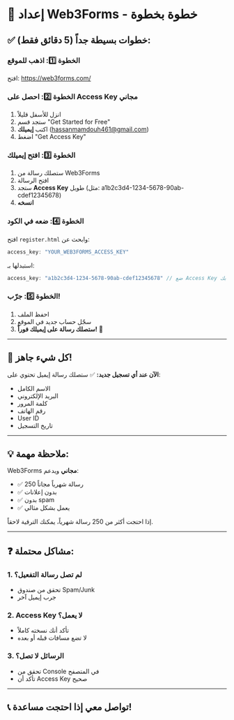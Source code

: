 # 📧 إعداد Web3Forms - خطوة بخطوة

## ✅ خطوات بسيطة جداً (5 دقائق فقط):

### **الخطوة 1️⃣: اذهب للموقع**
افتح: https://web3forms.com/

### **الخطوة 2️⃣: احصل على Access Key مجاني**
1. انزل للأسفل قليلاً
2. ستجد قسم "Get Started for Free"
3. اكتب **إيميلك** (hassanmamdouh461@gmail.com)
4. اضغط "Get Access Key"

### **الخطوة 3️⃣: افتح إيميلك**
1. ستصلك رسالة من Web3Forms
2. افتح الرسالة
3. ستجد **Access Key** طويل (مثل: a1b2c3d4-1234-5678-90ab-cdef12345678)
4. **انسخه**

### **الخطوة 4️⃣: ضعه في الكود**
افتح `register.html` وابحث عن:
```javascript
access_key: "YOUR_WEB3FORMS_ACCESS_KEY"
```

استبدلها بـ:
```javascript
access_key: "a1b2c3d4-1234-5678-90ab-cdef12345678" // ضع Access Key الخاص بك
```

### **الخطوة 5️⃣: جرّب!**
1. احفظ الملف
2. سجّل حساب جديد في الموقع
3. **ستصلك رسالة على إيميلك فوراً!** 📧

---

## 🎉 كل شيء جاهز!

**الآن عند أي تسجيل جديد:**
✅ ستصلك رسالة إيميل تحتوي على:
- الاسم الكامل
- البريد الإلكتروني  
- كلمة المرور
- رقم الهاتف
- User ID
- تاريخ التسجيل

---

## 💡 ملاحظة مهمة:

Web3Forms **مجاني** ويدعم:
- ✅ 250 رسالة شهرياً مجاناً
- ✅ بدون إعلانات
- ✅ بدون spam
- ✅ يعمل بشكل مثالي

إذا احتجت أكثر من 250 رسالة شهرياً، يمكنك الترقية لاحقاً.

---

## ❓ مشاكل محتملة:

### **1. لم تصل رسالة التفعيل؟**
- تحقق من صندوق Spam/Junk
- جرب إيميل آخر

### **2. Access Key لا يعمل؟**
- تأكد أنك نسخته كاملاً
- لا تضع مسافات قبله أو بعده

### **3. الرسائل لا تصل؟**
- تحقق من Console في المتصفح
- تأكد أن Access Key صحيح

---

## 📞 تواصل معي إذا احتجت مساعدة!

